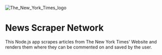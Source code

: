 ![The_New_York_Times_logo](https://user-images.githubusercontent.com/43506553/56343245-0a162b80-616f-11e9-92ed-f7db15ed0c93.png)

# News Scraper Network

This Node.js app scrapes articles from The New York Times' Website and renders them where they can be commented on and saved by the user.
